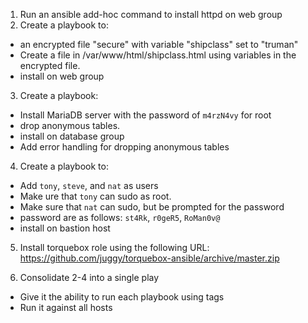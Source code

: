1. Run an ansible add-hoc command to install httpd on web group
2. Create a playbook to:
  - an encrypted file "secure" with variable "shipclass" set to "truman"
  - Create a file in /var/www/html/shipclass.html using variables in the encrypted file.
  - install on web group
3. Create a playbook:
  - Install MariaDB server with the password of `m4rzN4vy` for root
  - drop anonymous tables.
  - install on database group
  - Add error handling for dropping anonymous tables
4. Create a playbook to:
  - Add `tony`, `steve`, and `nat` as users 
  - Make ure that `tony` can sudo as root.
  - Make sure that `nat` can sudo, but be prompted for the password
  - password are as follows: `st4Rk`, `r0geR5`, `RoMan0v@` 
  - install on bastion host
5. Install torquebox role using the following URL: https://github.com/juggy/torquebox-ansible/archive/master.zip

6. Consolidate 2-4 into a single play
  - Give it the ability to run each playbook using tags
  - Run it against all hosts
